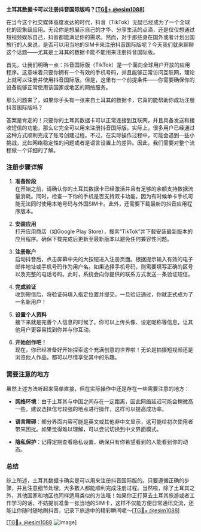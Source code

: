 **土耳其数据卡可以注册抖音国际版吗？[[TG💪+ @esim1088](https://t.me/s/esim1088)]**

在当今这个社交媒体高度发达的时代，抖音（TikTok）无疑已经成为了一个全球化的现象级应用。无论你是想展示自己的才华、分享生活的点滴，还是仅仅想通过短视频娱乐自己，抖音都能满足你的需求。然而，对于那些身在国外或者计划出国旅行的人来说，是否可以用当地的SIM卡来注册抖音国际版呢？今天我们就来聊聊这个话题——尤其是土耳其的数据卡能不能用来注册抖音国际版。

首先，让我们明确一点：抖音国际版（TikTok）是一个面向全球用户开放的应用程序。这意味着只要你拥有一个有效的手机号码，并且能够正常访问互联网，理论上就可以注册并使用抖音国际版。但是，这里有一个前提条件——你需要确保你的设备能够正常使用该国家或地区的网络服务。

那么问题来了，如果你手头有一张来自土耳其的数据卡，它真的能帮助你成功注册抖音国际版吗？

答案是肯定的！只要你的土耳其数据卡可以正常连接到互联网，并且具备发送和接收短信的功能，那么它完全可以用来注册抖音国际版。实际上，很多用户已经通过这种方式顺利完成了账号创建过程。不过，在实际操作过程中，可能会遇到一些小挑战，比如网络稳定性的问题或者是语言设置上的差异。因此，我们需要对整个流程做一个详细的了解。

### 注册步骤详解

1. **准备阶段**  
   在开始之前，请确认你的土耳其数据卡已经激活并且有足够的余额支持数据流量消耗。同时，检查一下你的手机是否支持双卡功能，因为有时候单卡手机可能无法同时使用本地号码与外国SIM卡。此外，还需要下载最新的抖音应用程序版本。

2. **安装应用**  
   打开应用商店（如Google Play Store），搜索“TikTok”并下载安装最新版本的应用程序。确保下载完成后更新至最新版本以避免任何兼容性问题。

3. **注册账户**  
   启动抖音后，点击屏幕中央的大按钮进入注册页面。根据提示输入有效的电子邮件地址或手机号码作为用户名。如果选择手机号码，则需要填写正确的区号以及完整的电话号码。此时，系统会向你提供的联系方式发送一条验证短信。

4. **完成验证**  
   收到短信后，将验证码填入指定位置并提交。一旦验证通过，你就正式成为了一名新用户！

5. **设置个人资料**  
   接下来就是完善个人信息的时候了。你可以上传头像、设定昵称等信息，让其他用户更容易找到你并与你互动。

6. **开始创作吧！**  
   现在，你已经准备好开始探索这个充满创意的世界啦！无论是拍摄短视频还是浏览他人作品，都可以尽情享受其中的乐趣。

### 需要注意的地方

虽然上述方法听起来简单直接，但在实际操作中还是存在一些需要注意的地方：

- **网络环境**：由于土耳其与中国之间存在一定距离，因此网络延迟可能会稍微高一些。建议选择信号较强的地点进行操作，这样可以提高成功率。
  
- **语言障碍**：部分界面内容可能是英文或其他非中文显示，这可能给初次使用者带来困扰。如果觉得难以理解，可以尝试切换到中文界面模式。

- **隐私保护**：记得定期查看隐私设置，确保只有你希望看到的人能看到你的动态。

### 总结

综上所述，土耳其数据卡确实是可以用来注册抖音国际版的。只要遵循正确的步骤，并且注意细节处理，大多数人都能顺利完成注册过程。当然啦，除了土耳其之外，其他国家和地区也同样适用类似的方法哦！如果你正打算去土耳其旅游或者工作学习的话，不妨提前准备一张当地的SIM卡，这样不仅能方便日常通讯交流，还能让你随时随地刷抖音，记录下旅途中的精彩瞬间呢～[[TG💪+ @esim1088](https://t.me/s/esim1088)]

[[TG💪+ @esim1088](https://t.me/s/esim1088) ![Image](https://i.postimg.cc/4NQfJmqS/Snipaste-2025-05-13-00-14-12.png)]